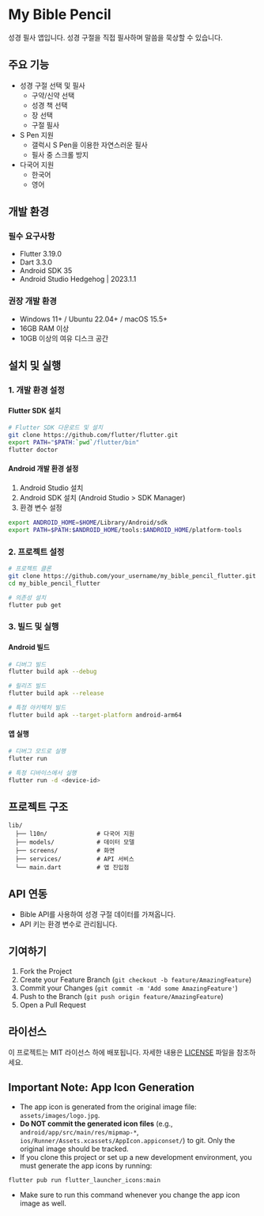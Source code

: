 # My Bible Pencil

성경 필사 앱입니다. 성경 구절을 직접 필사하며 말씀을 묵상할 수 있습니다.

## 주요 기능

- 성경 구절 선택 및 필사
  - 구약/신약 선택
  - 성경 책 선택
  - 장 선택
  - 구절 필사
- S Pen 지원
  - 갤럭시 S Pen을 이용한 자연스러운 필사
  - 필사 중 스크롤 방지
- 다국어 지원
  - 한국어
  - 영어

## 개발 환경

### 필수 요구사항
- Flutter 3.19.0
- Dart 3.3.0
- Android SDK 35
- Android Studio Hedgehog | 2023.1.1

### 권장 개발 환경
- Windows 11+ / Ubuntu 22.04+ / macOS 15.5+
- 16GB RAM 이상
- 10GB 이상의 여유 디스크 공간

## 설치 및 실행

### 1. 개발 환경 설정

#### Flutter SDK 설치
```bash
# Flutter SDK 다운로드 및 설치
git clone https://github.com/flutter/flutter.git
export PATH="$PATH:`pwd`/flutter/bin"
flutter doctor
```

#### Android 개발 환경 설정
1. Android Studio 설치
2. Android SDK 설치 (Android Studio > SDK Manager)
3. 환경 변수 설정
```bash
export ANDROID_HOME=$HOME/Library/Android/sdk
export PATH=$PATH:$ANDROID_HOME/tools:$ANDROID_HOME/platform-tools
```

### 2. 프로젝트 설정

```bash
# 프로젝트 클론
git clone https://github.com/your_username/my_bible_pencil_flutter.git
cd my_bible_pencil_flutter

# 의존성 설치
flutter pub get
```

### 3. 빌드 및 실행

#### Android 빌드
```bash
# 디버그 빌드
flutter build apk --debug

# 릴리즈 빌드
flutter build apk --release

# 특정 아키텍처 빌드
flutter build apk --target-platform android-arm64
```

#### 앱 실행
```bash
# 디버그 모드로 실행
flutter run

# 특정 디바이스에서 실행
flutter run -d <device-id>
```

## 프로젝트 구조

```
lib/
  ├── l10n/              # 다국어 지원
  ├── models/            # 데이터 모델
  ├── screens/           # 화면
  ├── services/          # API 서비스
  └── main.dart          # 앱 진입점
```

## API 연동

- Bible API를 사용하여 성경 구절 데이터를 가져옵니다.
- API 키는 환경 변수로 관리됩니다.

## 기여하기

1. Fork the Project
2. Create your Feature Branch (`git checkout -b feature/AmazingFeature`)
3. Commit your Changes (`git commit -m 'Add some AmazingFeature'`)
4. Push to the Branch (`git push origin feature/AmazingFeature`)
5. Open a Pull Request

## 라이선스

이 프로젝트는 MIT 라이선스 하에 배포됩니다. 자세한 내용은 [LICENSE](LICENSE) 파일을 참조하세요.

## Important Note: App Icon Generation

- The app icon is generated from the original image file: `assets/images/logo.jpg`.
- **Do NOT commit the generated icon files** (e.g., `android/app/src/main/res/mipmap-*`, `ios/Runner/Assets.xcassets/AppIcon.appiconset/`) to git. Only the original image should be tracked.
- If you clone this project or set up a new development environment, you must generate the app icons by running:

```sh
flutter pub run flutter_launcher_icons:main
```

- Make sure to run this command whenever you change the app icon image as well.
